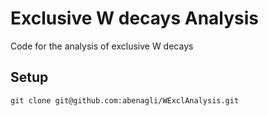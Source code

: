 # Exclusive W decays Analysis
Code for the analysis of exclusive W decays

## Setup
   ```
   git clone git@github.com:abenagli/WExclAnalysis.git
   ```
